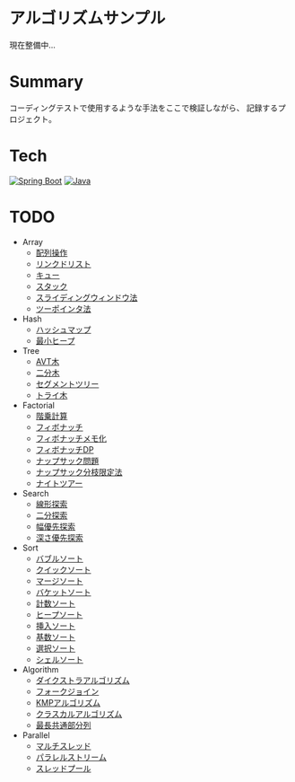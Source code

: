 # アルゴリズムサンプル

現在整備中...

# Summary

コーディングテストで使用するような手法をここで検証しながら、
記録するプロジェクト。

# Tech

[![Spring Boot](https://img.shields.io/badge/Spring_Boot-6DB33D?style=for-the-badge&logo=spring-boot&logoColor=white)](https://spring.io/projects/spring-boot)
[![Java](https://img.shields.io/badge/Java-000000?style=for-the-badge&logo=java&logoColor=white)](https://www.java.com/)

# TODO

- Array
  - [配列操作](./src/main/java/com/example/app/utils/array/ArrayOperations.java)
  - [リンクドリスト](./src/main/java/com/example/app/utils/array/LinkedListOperations.java)
  - [キュー](./src/main/java/com/example/app/utils/array/QueueOperations.java)
  - [スタック](./src/main/java/com/example/app/utils/array/StackOperations.java)
  - [スライディングウィンドウ法](./src/main/java/com/example/app/utils/array/SlidingWindow.java)
  - [ツーポインタ法](./src/main/java/com/example/app/utils/array/TwoPointer.java) 
- Hash
  - [ハッシュマップ](./src/main/java/com/example/app/utils/hash/HashMapExample.java)
  - [最小ヒープ](./src/main/java/com/example/app/utils/hash/MinHeapExample.java)
- Tree
  - [AVT木](./src/main/java/com/example/app/utils/tree/AVLTree.java)
  - [二分木](./src/main/java/com/example/app/utils/tree/BinaryTreeOperations.java)
  - [セグメントツリー](./src/main/java/com/example/app/utils/tree/SegmentTree.java)
  - [トライ木](./src/main/java/com/example/app/utils/tree/Trie.java)
- Factorial
  - [階乗計算](./src/main/java/com/example/app/utils/factorial/FactorialExample.java)
  - [フィボナッチ](./src/main/java/com/example/app/utils/factorial/FibonacciExample.java)
  - [フィボナッチメモ化](./src/main/java/com/example/app/utils/factorial/FibonacciMemoization.java)
  - [フィボナッチDP](./src/main/java/com/example/app/utils/factorial/FibonacciDP.java)
  - [ナップサック問題](./src/main/java/com/example/app/utils/factorial/KnapsackProblem.java)
  - [ナップサック分枝限定法](./src/main/java/com/example/app/utils/factorial/KnapsackBranchAndBound.java)
  - [ナイトツアー](./src/main/java/com/example/app/utils/factorial/KnightsTour.java)
- Search
  - [線形探索](./src/main/java/com/example/app/utils/search/LinearSearchExample.java)
  - [二分探索](./src/main/java/com/example/app/utils/search/BinarySearchExample.java)
  - [幅優先探索](./src/main/java/com/example/app/utils/search/BreadthFirstSearch.java)
  - [深さ優先探索](./src/main/java/com/example/app/utils/search/DepthFirstSearch.java)
- Sort
  - [バブルソート](./src/main/java/com/example/app/utils/sort/BubbleSort.java)
  - [クイックソート](./src/main/java/com/example/app/utils/sort/QuickSort.java)
  - [マージソート](./src/main/java/com/example/app/utils/sort/MergeSort.java)
  - [バケットソート](./src/main/java/com/example/app/utils/sort/BucketSort.java)
  - [計数ソート](./src/main/java/com/example/app/utils/sort/CountingSort.java)
  - [ヒープソート](./src/main/java/com/example/app/utils/sort/HeapSort.java)
  - [挿入ソート](./src/main/java/com/example/app/utils/sort/InsertionSort.java)
  - [基数ソート](./src/main/java/com/example/app/utils/sort/RadixSort.java)
  - [選択ソート](./src/main/java/com/example/app/utils/sort/SelectionSort.java)
  - [シェルソート](./src/main/java/com/example/app/utils/sort/ShellSort.java)
- Algorithm
  - [ダイクストラアルゴリズム](./src/main/java/com/example/app/utils/algorithm/DijkstraAlgorithm.java)
  - [フォークジョイン](./src/main/java/com/example/app/utils/algorithm/ForkJoinExample.java)
  - [KMPアルゴリズム](./src/main/java/com/example/app/utils/algorithm/KMPAlgorithm.java)
  - [クラスカルアルゴリズム](./src/main/java/com/example/app/utils/algorithm/KruskalAlgorithm.java)
  - [最長共通部分列](./src/main/java/com/example/app/utils/algorithm/LongestCommonSubsequence.java)
- Parallel
  - [マルチスレッド](./src/main/java/com/example/app/utils/algorithm/MultiThreadExample.java)
  - [パラレルストリーム](./src/main/java/com/example/app/utils/algorithm/ParallelStreamExample.java)
  - [スレッドプール](./src/main/java/com/example/app/utils/algorithm/ThreadPoolExample.java)
